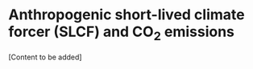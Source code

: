 # Anthropogenic short-lived climate forcer (SLCF) and CO<sub>2</sub> emissions

[Content to be added]
